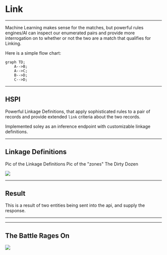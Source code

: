 <!-- .slide: data-background="#00bbb1" -->
# Link <!-- .element: class="r-fit-text" -->

---

Machine Learning makes sense for the matches, but powerful rules engines/AI can inspect our enumerated pairs and provide more interrogation on to whether or not the two are a match that qualifies for Linking.

Here is a simple flow chart:

```mermaid
graph TD;
    A-->B;
    A-->C;
    B-->D;
    C-->D;
```

---
<!-- .slide: data-background="#00bbb1" -->

## HSPI

Powerful Linkage Definitions, that apply sophisticated rules to a pair of records and provide extended `link` criteria about the two records.

Implemented soley as an inference endpoint with customizable linkage definitions.


---
<!-- .slide: data-background="#00bbb1" -->
## Linkage Definitions

Pic of the Linkage Definitions
Pic of the "zones"
The Dirty Dozen

<img src="{{asset_folder}}/pholder.png" />


---
<!-- .slide: data-background="#00bbb1" -->

## Result
This is a result of two entities being sent into the api, and supply the response.

---
<!-- .slide: data-background="#00bbb1" -->

---
<!-- .slide: data-background="#fff" -->
## The Battle Rages On

<img src="{{asset_folder}}/play-link.png"/>
